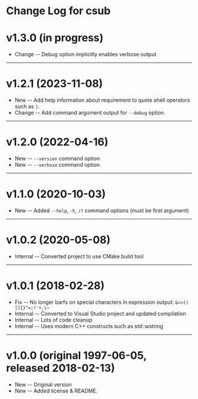 Change Log for csub
================================================================================

# v1.3.0  (in progress)

  - Change -- Debug option implicitly enables verbose output

----------------------------------------------------------------------------------------------------
# v1.2.1  (2023-11-08)

  - New    -- Add help information about requirement to quote shell operators such as `|`.
  - Change -- Add command argument output for `--debug` option.

----------------------------------------------------------------------------------------------------
# v1.2.0  (2022-04-16)

  - New -- `--version` command option
  - New -- `--verbose` command option


----------------------------------------------------------------------------------------------------
# v1.1.0  (2020-10-03)

  - New -- Added `--help`, `-h`, `/?` command options (must be first argument)


----------------------------------------------------------------------------------------------------
# v1.0.2  (2020-05-08)

  - Internal -- Converted project to use CMake build tool


----------------------------------------------------------------------------------------------------
# v1.0.1  (2018-02-28)

  - Fix      -- No longer barfs on special characters in expression output: `&<>()[]{}^=;!'+,\~`
  - Internal -- Converted to Visual Studio project and updated compilation
  - Internal -- Lots of code cleanup
  - Internal -- Uses modern C++ constructs such as std::wstring


----------------------------------------------------------------------------------------------------
# v1.0.0  (original 1997-06-05, released 2018-02-13)

  - New -- Original version
  - New -- Added license & README.

